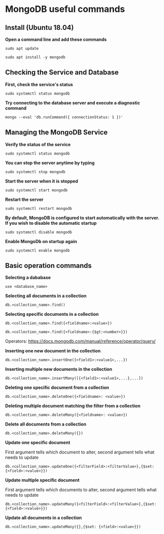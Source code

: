 # MongoDB useful commands

## Install (Ubuntu 18.04)
**Open a command line and add these commands**

`sudo apt update`

`sudo apt install -y mongodb`

## Checking the Service and Database

**First, check the service's status**

`sudo systemctl status mongodb`

**Try connecting to the database server and execute a diagnostic command**

`mongo --eval 'db.runCommand({ connectionStatus: 1 })'`

## Managing the MongoDB Service

**Verify the status of the service**

`sudo systemctl status mongodb`

**You can stop the server anytime by typing**

`sudo systemctl stop mongodb`

**Start the server when it is stopped**

`sudo systemctl start mongodb`

**Restart the server**

`sudo systemctl restart mongodb`

**By default, MongoDB is configured to start automatically with the server. If you wish to disable the automatic startup**

`sudo systemctl disable mongodb`

**Enable MongoDb on startup again**

`sudo systemctl enable mongodb`

## Basic operation commands

**Selecting a dababase**

`use <database_name>`

**Selecting all documents in a collection**

`db.<collection_name>.find()`

**Selecting specific documents in a collection**

`db.<collection_name>.find({<fieldname>:<value>})`

`db.<collection_name>.find({<fieldname>:{$gt:<number>}})`

Operators: https://docs.mongodb.com/manual/reference/operator/query/


**Inserting one new document in the collection**

`db.<collection_name>.insertOne({<field1>:<value1>,...})`

**Inserting multiple new documents in the collection**

`db.<collection_name>.insertMany([{<field1>:<value1>,...},...])`

**Deleting one specific document from a collection**

`db.<collection_name>.deleteOne({<fieldname>: <value>})`

**Deleting multiple document matching the filter from a collection**

`db.<collection_name>.deleteMany({<fieldname>: <value>})`

**Delete all documents from a collection**

`db.<collection_name>.deleteMany({})`

**Update one specific document**

First argument tells which document to alter, second argument tells what needs to update 

`db.<collection_name>.updateOne({<filterField>:<filterValue>},{$set: {<field>:<value>}})`

**Update multiple specific document**

First argument tells which documents to alter, second argument tells what needs to update  

`db.<collection_name>.updateMany({<filterField>:<filterValue>},{$set: {<field>:<value>}})`

**Update all documents in a collection**

`db.<collection_name>.updateMany({},{$set: {<field>:<value>}})`







